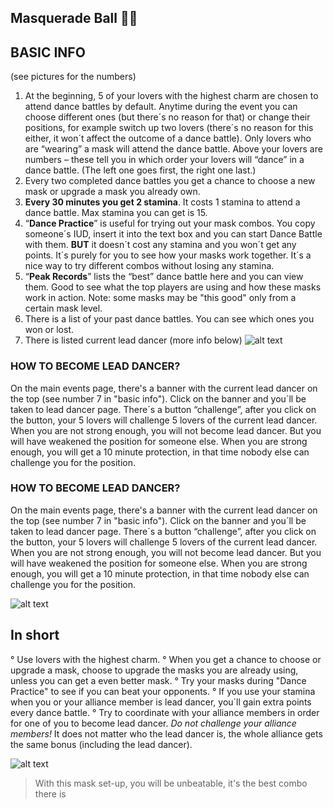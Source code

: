 ## **__Masquerade Ball__** 🕺💃
## **BASIC INFO**
(see pictures for the numbers)
1.    At the beginning, 5 of your lovers with the highest charm are chosen to attend dance battles by default. Anytime during the event you can choose different ones (but there´s no reason for that) or change their positions, for example switch up two lovers (there´s no reason for this either, it won´t affect the outcome of a dance battle). Only lovers who are “wearing” a mask will attend the dance battle. Above your lovers are numbers – these tell you in which order your lovers will “dance” in a dance battle. (The left one goes first, the right one last.)
2.    Every two completed dance battles you get a chance to choose a new mask or upgrade a mask you already own.
3.    __Every 30 minutes you get 2 stamina__. It costs 1 stamina to attend a dance battle. Max stamina you can get is 15.
4.    “__Dance Practice__” is useful for trying out your mask combos. You copy someone´s IUD, insert it into the text box and you can start Dance Battle with them. **BUT** it doesn´t cost any stamina and you won´t get any points. It´s purely for you to see how your masks work together. It´s a nice way to try different combos without losing any stamina. 
5.    “__Peak Records__” lists the “best” dance battle here and you can view them. Good to see what the top players are using and how these masks work in action. Note: some masks may be "this good" only from a certain mask level.
6.    There is a list of your past dance battles. You can see which ones you won or lost.
7.    There is listed current lead dancer (more info below)
![alt text](images/masquerade-main.png)

### __**HOW TO BECOME LEAD DANCER?**__
On the main events page, there's a banner with the current lead dancer on the top (see number 7 in "basic info").  Click on the banner and you´ll be taken to lead dancer page. There´s a button “challenge”, after you click on the button, your 5 lovers will challenge 5 lovers of the current lead dancer. 
When you are not strong enough, you will not become lead dancer. But you will have weakened the position for someone else.
When you are strong enough, you will get a 10 minute protection, in that time nobody else can challenge you for the position.

### __**HOW TO BECOME LEAD DANCER?**__
On the main events page, there's a banner with the current lead dancer on the top (see number 7 in "basic info").  Click on the banner and you´ll be taken to lead dancer page. There´s a button “challenge”, after you click on the button, your 5 lovers will challenge 5 lovers of the current lead dancer. 
When you are not strong enough, you will not become lead dancer. But you will have weakened the position for someone else.
When you are strong enough, you will get a 10 minute protection, in that time nobody else can challenge you for the position.

![alt text](images/masquerade-lead.png)

## __**In short**__
° Use lovers with the highest charm.
° When you get a chance to choose or upgrade a mask, choose to upgrade the masks you are already using, unless you can get a even better mask.
° Try your masks during "Dance Practice" to see if you can beat your opponents. 
° If you use your stamina when you or your alliance member is lead dancer, you´ll gain extra points every dance battle. 
° Try to coordinate with your alliance members in order for one of you to become lead dancer. *Do not challenge your alliance members!* 
It does not matter who the lead dancer is, the whole alliance gets the same bonus (including the lead dancer).

![alt text](images/masquerade-best-set.png)
> With this mask set-up, you will be unbeatable, it's the best combo there is